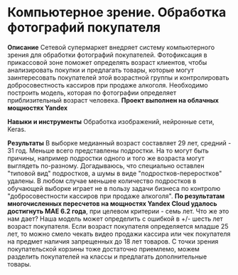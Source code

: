 # Компьютерное зрение. Обработка фотографий покупателя

__Описание__ 
Сетевой супермаркет внедряет систему компьютерного зрения для обработки фотографий покупателей. 
Фотофиксация в прикассовой зоне поможет определять возраст клиентов, чтобы анализировать покупки и предлагать товары, которые могут заинтересовать покупателей этой возрастной группы и контролировать добросовестность кассиров при продаже алкоголя. 
Необходимо построить модель, которая по фотографии определяет приблизительный возраст человека. __Проект выполнен на облачных мощностях Yandex__

__Навыки и инструменты__ 
Обработка изображений, нейронные сети, Keras.

__Результаты__
В выборке медианный возраст составляет 29 лет, средний - 31 год. Меньше всего представлены подростки. На то могут быть причины, например подростки одного и того же возраста могут выглядеть по-разному. Догадываюсь, что специально оставлен "типовой вид" подростков, а шумы в виде "подростков-переростков" удалены. В любом случае меньшее количество подростков в обучающей выборке играет не в пользу задачи бизнеса по контролю "добросовестности кассиров при продаже алкоголя".
__По результатам многочисленных пересчетов на мощностях Yandex Cloud удалось достигнуть MAE 6.2 года__, при целевом критерии - семь лет. Что же это нам дает? Наша модель может определить с ошибкой в +/- шесть лет возраст покупателя. Eсли возраст покупателя определяется младше 25 лет, то можно смело чекать видео продажи кассира или чек покупателя на предмет наличия запрещенных до 18 лет товаров. С точки зрения покупательской корзины тоже достаточно приемлемо, можем разделить покупателей на классы и предлагать дополнительные товары.